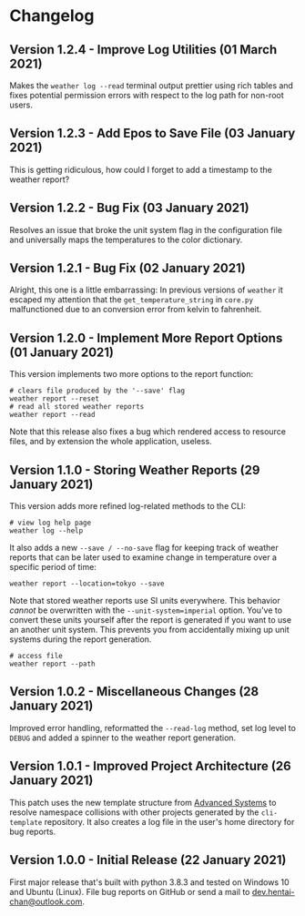 # Changelog

## Version 1.2.4 - Improve Log Utilities (01 March 2021)

Makes the `weather log --read` terminal output prettier using rich tables and
fixes potential permission errors with respect to the log path for non-root users.

## Version 1.2.3 - Add Epos to Save File (03 January 2021)

This is getting ridiculous, how could I forget to add a timestamp to the weather
report?

## Version 1.2.2 - Bug Fix (03 January 2021)

Resolves an issue that broke the unit system flag in the configuration file and
universally maps the temperatures to the color dictionary.

## Version 1.2.1 - Bug Fix (02 January 2021)

Alright, this one is a little embarrassing: In previous versions of `weather`
it escaped my attention that the `get_temperature_string` in `core.py`
malfunctioned due to an conversion error from kelvin to fahrenheit.

## Version 1.2.0 - Implement More Report Options (01 January 2021)

This version implements two more options to the report function:

```cli
# clears file produced by the '--save' flag
weather report --reset
# read all stored weather reports
weather report --read
```

Note that this release also fixes a bug which rendered access to resource files,
and by extension the whole application, useless.

## Version 1.1.0 - Storing Weather Reports (29 January 2021)

This version adds more refined log-related methods to the CLI:

```cli
# view log help page
weather log --help
```

It also adds a new `--save / --no-save` flag for keeping track of weather reports
that can be later used to examine change in temperature over a specific period of
time:

```cli
weather report --location=tokyo --save
```

Note that stored weather reports use SI units everywhere. This behavior *cannot*
be overwritten with the `--unit-system=imperial` option. You've to convert these
units yourself after the report is generated if you want to use an another unit
system. This prevents you from accidentally mixing up unit systems during the report
generation.

```cli
# access file
weather report --path
```

## Version 1.0.2 - Miscellaneous Changes (28 January 2021)

Improved error handling, reformatted the `--read-log` method, set log level to `DEBUG`
and added a spinner to the weather report generation.

## Version 1.0.1 - Improved Project Architecture (26 January 2021)

This patch uses the new template structure from [Advanced Systems](https://github.com/Advanced-Systems)
to resolve namespace collisions with other projects generated by the `cli-template`
repository. It also creates a log file in the user's home directory for bug reports.

## Version 1.0.0 - Initial Release (22 January 2021)

First major release that's built with python 3.8.3 and tested on Windows 10 and
Ubuntu (Linux). File bug reports on GitHub or send a mail to <dev.hentai-chan@outlook.com>.
